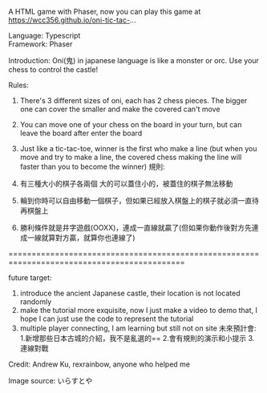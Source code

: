A HTML game with Phaser, now you can play this game at https://wcc356.github.io/oni-tic-tac-...

Language: Typescript  
Framework: Phaser 

Introduction:
Oni(鬼) in japanese language is like a monster or orc. Use your chess to control the castle!

Rules:

1. There's 3 different sizes of oni, each has 2 chess pieces. The bigger one can cover the smaller and make the covered can't move
2. You can move one of your chess on the board in your turn, but can leave the board after enter the board
3. Just like a tic-tac-toe, winner is the first who make a line (but when you move and try to make a line, the covered chess making the line will faster than you to become the winner)
規則:

1. 有三種大小的棋子各兩個 大的可以蓋住小的，被蓋住的棋子無法移動
2. 輪到你時可以自由移動一個棋子，但如果已經放入棋盤上的棋子就必須一直待再棋盤上
3. 勝利條件就是井字遊戲(OOXX)，連成一直線就贏了(但如果你動作後對方先連成一線就算對方贏，就算你也連線了)


============================================================================================

future target:
1. introduce the ancient Japanese castle, their location is not located randomly
2. make the tutorial more exquisite, now I just make a video to demo that, I hope I can just use the code to represent the tutorial
3. multiple player connecting, I am learning but still not on site
未來預計會:
1.新增那些日本古城的介紹，我不是亂選的==
2.會有規則的演示和小提示
3.連線對戰

Credit: Andrew Ku, rexrainbow, anyone who helped me

Image source: いらすとや
